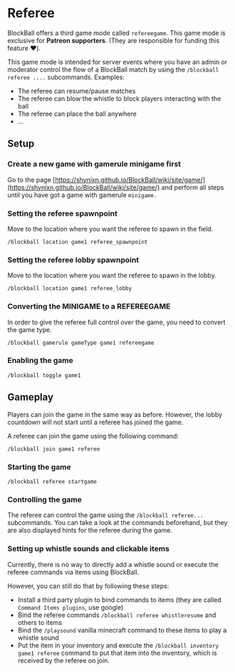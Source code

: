 # Referee

BlockBall offers a third game mode called ``refereegame``. This game mode is exclusive for **Patreon supporters**. (They are responsible for funding this feature :heart:).

This game mode is intended for server events where you have an admin or moderator control the flow of a BlockBall match by using the ``/blockball referee ....`` subcommands.
Examples:

* The referee can resume/pause matches
* The referee can blow the whistle to block players interacting with the ball
* The referee can place the ball anywhere
* ...


## Setup

### Create a new game with gamerule minigame first

Go to the page [https://shynixn.github.io/BlockBall/wiki/site/game/](https://shynixn.github.io/BlockBall/wiki/site/game/) and perform all steps until you have got a game with gamerule ``minigame.``

### Setting the referee spawnpoint

Move to the location where you want the referee to spawn in the field.

```
/blockball location game1 referee_spawnpoint
```

### Setting the referee lobby spawnpoint

Move to the location where you want the referee to spawn in the lobby.

```
/blockball location game1 referee_lobby
```

### Converting the MINIGAME to a REFEREEGAME

In order to give the referee full control over the game, you need to convert the game type.

```
/blockball gamerule gameType game1 refereegame
```

### Enabling the game

```
/blockball toggle game1
```

## Gameplay

Players can join the game in the same way as before. However, the lobby countdown will not start until a referee has joined the game.

A referee can join the game using the following command:

```
/blockball join game1 referee
```

### Starting the game

``/blockball referee startgame``

### Controlling the game

The referee can control the game using the ``/blockball referee...`` subcommands. You can take a look at the commands beforehand, but they
are also displayed hints for the referee during the game.

### Setting up whistle sounds and clickable items

Currently, there is no way to directly add a whistle sound or execute the referee commands via items using BlockBall.

However, you can still do that by following these steps:

* Install a third party plugin to bind commands to items (they are called ``Command Items plugins``, use google)
* Bind the referee commands ``/blockball referee whistleresume`` and others to items
* Bind the ``/playsound`` vanilla minecraft command to these items to play a whistle sound
* Put the item in your inventory and execute the ``/blockball inventory game1 referee`` command to put that item into the inventory, which is received by the referee on join.
